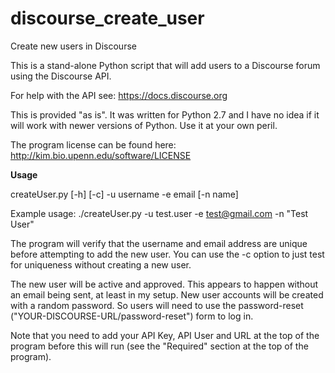 # discourse_create_user
Create new users in Discourse

This is a stand-alone Python script that will add users to a Discourse forum using the Discourse API.

For help with the API see: https://docs.discourse.org

This is provided "as is". It was written for Python 2.7 and I have no idea if it will work with newer versions of Python. Use it at your own peril.

The program license can be found here: http://kim.bio.upenn.edu/software/LICENSE

**Usage**

createUser.py [-h] [-c] -u username -e email [-n name]

Example usage:
	./createUser.py -u test.user -e test@gmail.com -n "Test User"

The program will verify that the username and email address are unique before attempting to add the new user. You can use the -c option to just test for uniqueness without creating a new user.

The new user will be active and approved. This appears to happen without an email being sent, at least in my setup. New user accounts will be created with a random password. So users will need to use the password-reset ("YOUR-DISCOURSE-URL/password-reset") form to log in.

Note that you need to add your API Key, API User and URL at the top of the program before this will run (see the "Required" section at the top of the program).

